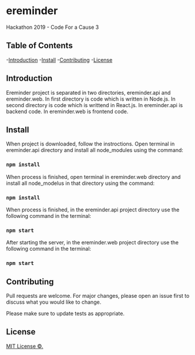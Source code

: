 # ereminder
Hackathon 2019 - Code For a Cause 3

## Table of Contents

-[Introduction](#introduction)
-[Install](#install)
-[Contributing](#contributing)
-[License](#licanse)

## Introduction

Ereminder project is separated in two directories, ereminder.api and ereminder.web. In first directory is code which is written in Node.js. In second directory is code which is writtend in React.js. 
In ereminder.api is backend code.
In ereminder.web is frontend code.

## Install

When project is downloaded, follow the instroctions. Open terminal in ereminder.api directory and install all node_modules using the command:

### `npm install`

When process is finished, open terminal in ereminder.web directory and install all node_modelus in that directory using the command:

### `npm install`

When process is finished, in the ereminder.api project directory use the following command in the terminal: 

### `npm start`

After starting the server, in the ereminder.web project directory use the following command in the terminal: 

### `npm start`


## Contributing

Pull requests are welcome. For major changes, please open an issue first to discuss what you would like to change.

Please make sure to update tests as appropriate.


## License

[MIT License ©.](../LICENSE)